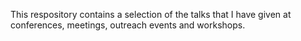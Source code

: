 This respository contains a selection of the talks that I have given at conferences, meetings, outreach events and workshops. 